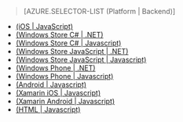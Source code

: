 > [AZURE.SELECTOR-LIST (Platform | Backend)]
- [(iOS | JavaScript)](/en-us/documentation/articles/mobile-services-ios-validate-modify-data-server-scripts/)
- [(Windows Store C# | .NET)](/en-us/documentation/articles/mobile-services-dotnet-backend-windows-store-dotnet-validate-modify-data/)
- [(Windows Store C# | Javascript)](/en-us/documentation/articles/mobile-services-windows-store-dotnet-validate-modify-data-server-scripts/)
- [(Windows Store JavaScript | .NET)](/en-us/documentation/articles/mobile-services-dotnet-backend-windows-store-javascript-validate-modify-data/)
- [(Windows Store JavaScript | Javascript)](/en-us/documentation/articles/mobile-services-windows-store-javascript-validate-modify-data-server-scripts/)
- [(Windows Phone | .NET)](/en-us/documentation/articles/mobile-services-dotnet-backend-windows-phone-validate-modify-data/)
- [(Windows Phone | Javascript)](/en-us/documentation/articles/mobile-services-windows-phone-validate-modify-data-server-scripts/)
- [(Android | Javascript)](/en-us/documentation/articles/mobile-services-android-validate-modify-data-server-scripts/)
- [(Xamarin iOS | Javascript)](/en-us/documentation/articles/partner-xamarin-mobile-services-ios-validate-modify-data-server-scripts/)
- [(Xamarin Android | Javascript)](/en-us/documentation/articles/partner-xamarin-mobile-services-android-validate-modify-data-server-scripts/)
- [(HTML | Javascript)](/en-us/documentation/articles/mobile-services-html-validate-modify-data-server-scripts/)

<!--HONumber=27-->
